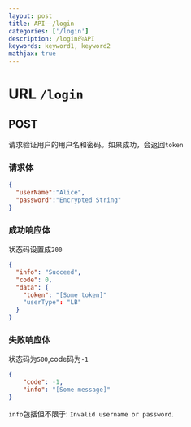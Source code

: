 ```yaml
---
layout: post
title: API——/login
categories: ['/login']
description: /login的API
keywords: keyword1, keyword2
mathjax: true
---
```

# URL `/login`
## POST

请求验证用户的用户名和密码。如果成功，会返回`token`

### 请求体
```json
{
  "userName":"Alice",
  "password":"Encrypted String"
}
```

### 成功响应体

状态码设置成`200`

```json
{
  "info": "Succeed",
  "code": 0,
  "data": {
    "token": "[Some token]"
    "userType": "LB"
  }
}
```
### 失败响应体
状态码为`500`,code码为`-1`
```json
{
    "code": -1,
    "info": "[Some message]"
}
```

`info`包括但不限于: `Invalid username or password`.